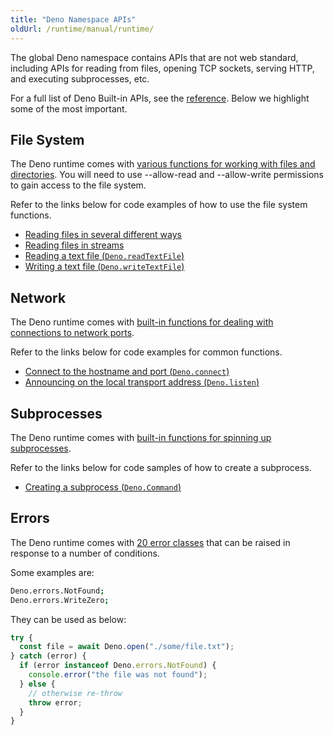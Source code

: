 ```yaml
---
title: "Deno Namespace APIs"
oldUrl: /runtime/manual/runtime/
---
```


The global Deno namespace contains APIs that are not web standard, including
APIs for reading from files, opening TCP sockets, serving HTTP, and executing
subprocesses, etc.

For a full list of Deno Built-in APIs, see the
[reference](https://docs.deno.com/api/deno/~/Deno). Below we highlight some of
the most important.


## File System

The Deno runtime comes with
[various functions for working with files and directories](https://docs.deno.com/api/deno/file-system).
You will need to use --allow-read and --allow-write permissions to gain access
to the file system.

Refer to the links below for code examples of how to use the file system
functions.

- [Reading files in several different ways](https://examples.deno.land/reading-files)
- [Reading files in streams](../../tutorials/file_server.md)
- [Reading a text file (`Deno.readTextFile`)](../../tutorials/read_write_files.md#reading-a-text-file)
- [Writing a text file (`Deno.writeTextFile`)](../../tutorials/read_write_files.md#writing-a-text-file)

## Network

The Deno runtime comes with
[built-in functions for dealing with connections to network ports](https://docs.deno.com/api/deno/network).

Refer to the links below for code examples for common functions.

- [Connect to the hostname and port (`Deno.connect`)](https://doc.deno.land/deno/stable/~/Deno.connect)
- [Announcing on the local transport address (`Deno.listen`)](https://doc.deno.land/deno/stable/~/Deno.listen)

## Subprocesses

The Deno runtime comes with
[built-in functions for spinning up subprocesses](https://docs.deno.com/api/deno/sub-process).

Refer to the links below for code samples of how to create a subprocess.

- [Creating a subprocess (`Deno.Command`)](../../tutorials/subprocess.md)

## Errors

The Deno runtime comes with [20 error classes](https://docs.deno.com/api/deno/errors)
that can be raised in response to a number of conditions.

Some examples are:

```sh
Deno.errors.NotFound;
Deno.errors.WriteZero;
```

They can be used as below:

```ts
try {
  const file = await Deno.open("./some/file.txt");
} catch (error) {
  if (error instanceof Deno.errors.NotFound) {
    console.error("the file was not found");
  } else {
    // otherwise re-throw
    throw error;
  }
}
```